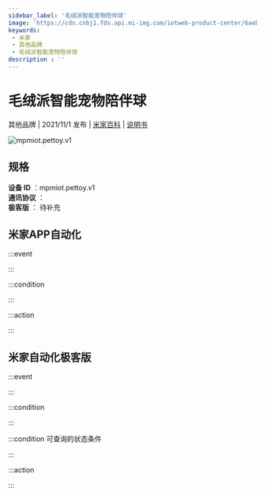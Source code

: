 ```yaml
---
sidebar_label: '毛绒派智能宠物陪伴球'
image: 'https://cdn.cnbj1.fds.api.mi-img.com/iotweb-product-center/6aeb2563996e3b2a029765c11bac2b3b_1634640315987.png?GalaxyAccessKeyId=AKVGLQWBOVIRQ3XLEW&Expires=9223372036854775807&Signature=wdjXsWJlZA027tf9bbv7uo+aY7g='
keywords: 
 - 米家
 - 其他品牌
 - 毛绒派智能宠物陪伴球
description : ''
---
```

# 毛绒派智能宠物陪伴球

其他品牌 | 2021/11/1 发布 | [米家百科](https://home.mi.com/webapp/content/baike/product/index.html?model=mpmiot.pettoy.v1) | [说明书](https://home.mi.com/views/introduction.html?model=mpmiot.pettoy.v1&region=cn)

![mpmiot.pettoy.v1](https://cdn.cnbj1.fds.api.mi-img.com/iotweb-product-center/6aeb2563996e3b2a029765c11bac2b3b_1634640315987.png?GalaxyAccessKeyId=AKVGLQWBOVIRQ3XLEW&Expires=9223372036854775807&Signature=wdjXsWJlZA027tf9bbv7uo+aY7g=)

## 规格  
> 
**设备 ID** ：mpmiot.pettoy.v1  
**通讯协议** ：  
**极客版**  ： 待补充 


## 米家APP自动化  

:::event  

:::

:::condition  

:::

:::action   

:::

## 米家自动化极客版  

:::event  

:::

:::condition  

:::

:::condition 可查询的状态条件  

:::

:::action  

:::

        
